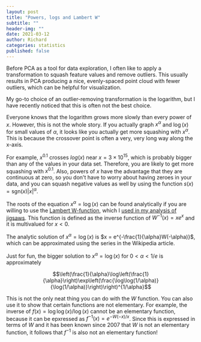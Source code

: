 ```yaml
---
layout: post
title: "Powers, logs and Lambert W"
subtitle: ""
header-img: ""
date: 2021-03-12
author: Richard
categories: statistics
published: false
---
```

Before PCA as a tool for data exploration, I often like to apply a transformation to squash feature values and remove outliers. This usually results in PCA producing a nice, evenly-spaced point cloud with fewer outliers, which can be helpful for visualization.

My go-to choice of an outlier-removing transformation is the logarithm, but I have recently noticed that this is often not the best choice.

Everyone knows that the logarithm grows more slowly than every power of $x$. However, this is not the whole story. If you actually graph $x^\alpha$ and $\log(x)$ for small values of $\alpha$, it looks like you actually get more squashing with $x^\alpha$. This is because the crossover point is often a very, very long way along the x-axis.

For example, $x^0.1$ crosses $log(x)$ near $x = 3 \times 10^{15}$, which is probably bigger than any of the values in your data set. Therefore, you are likely to get more squashing with $x^0.1$. Also, powers of $x$ have the advantage that they are continuous at zero, so you don't have to worry about having zeroes in your data, and you can squash negative values as well by using the function $s(x) = \mathrm{sgn}(x)|x|^\alpha$.

The roots of the equation $x^\alpha = \log(x)$ can be found analytically if you are willing to use the [Lambert W-function](https://en.wikipedia.org/wiki/Lambert_W_function), which I [used in my analysis of jigsaws](https://datascienceconfidential.github.io/puzzle/python/mathematics/r/2018/02/07/jigsaw-equation.html). This function is defined as the inverse function of $W^{-1}(x) = xe^x$ and it is multivalued for $x < 0$.

The analytic solution of $x^\alpha = \log(x)$ is $x = e^{-\frac{1}{\alpha}W(-\alpha)}$, which can be approximated using the series in the Wikipedia article.

Just for fun, the bigger solution to $x^\alpha = \log(x)$ for $0 < \alpha < 1/e$ is approximately

$$\left(\frac{1}{\alpha}\log\left(\frac{1}{\alpha}\right)\exp\left(\frac{\log\log(1/\alpha)}{\log(1/\alpha)}\right)\right)^{1/\alpha}$$

This is not the only neat thing you can do with the $W$ function. You can also use it to show that certain functions are not elementary. For example, the inverse of $f(x) = \log\log(x)/\log(x)$ cannot be an elementary function, because it can be epxressed as $f^{-1}(x) = e^{-W(-x)/x}$. Since this is expressed in terms of $W$ and it has been known since 2007 that $W$ is not an elementary function, it follows that $f^{-1}$ is also not an elementary function!
